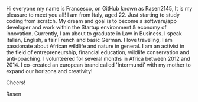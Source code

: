 Hi everyone my name is Francesco, on GitHub known as Rasen2145, It is my 
pleasure to meet you all!
I am from Italy, aged 22.
Just starting to study coding from scratch.
My dream and goal is to become a software/app developer and work within the 
Startup environment & economy of innovation.
Currently, I am about to graduate in Law in Business.
I speak Italian, English, a fair French and basic German.
I love traveling, I am passionate about African wildlife and nature in general.
I am an activist in the field of entrepreneurship, financial education, wildlife conservation and anti-poaching.
I volunteered for several months in Africa between 2012 and 2014.
I co-created an european brand called 'Intermundi' with my mother to expand our horizons and creativity!

Cheers!

Rasen

